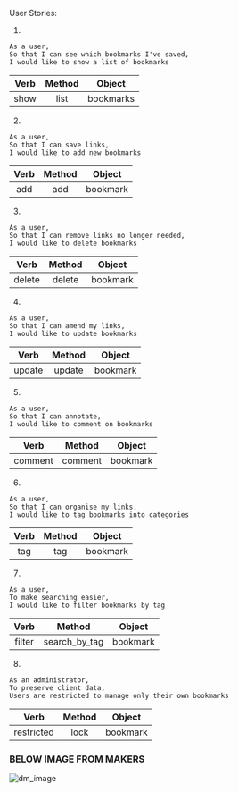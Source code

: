 User Stories:

1. 
```
As a user,
So that I can see which bookmarks I've saved,
I would like to show a list of bookmarks
```

| Verb | Method | Object |
| :--: | :----: | :----: |
| show | list | bookmarks |
 
2. 
```
As a user,
So that I can save links,
I would like to add new bookmarks
```

| Verb | Method | Object |
| :--: | :----: | :----: |
| add | add | bookmark |

3. 
```
As a user,
So that I can remove links no longer needed,
I would like to delete bookmarks
```

| Verb | Method | Object |
| :--: | :----: | :----: |
| delete | delete | bookmark |

4. 
```
As a user,
So that I can amend my links,
I would like to update bookmarks
```

 Verb | Method | Object |
| :--: | :----: | :----: |
| update | update | bookmark |

5. 
```
As a user,
So that I can annotate,
I would like to comment on bookmarks
```

 Verb | Method | Object |
| :--: | :----: | :----: |
| comment | comment | bookmark |

6. 

```
As a user,
So that I can organise my links,
I would like to tag bookmarks into categories
```

 Verb | Method | Object |
| :--: | :----: | :----: |
| tag | tag | bookmark |

7. 
```
As a user,
To make searching easier,
I would like to filter bookmarks by tag
```

 Verb | Method | Object |
| :--: | :----: | :----: |
| filter | search_by_tag | bookmark |

8. 
```
As an administrator, 
To preserve client data,
Users are restricted to manage only their own bookmarks
```

 Verb | Method | Object |
| :--: | :----: | :----: |
| restricted | lock | bookmark |

### BELOW IMAGE FROM MAKERS

![dm_image](https://github.com/makersacademy/course/raw/main/apprenticeships_bookmark_manager/images/bookmark_manager_1.png)
